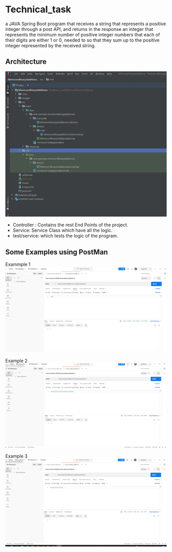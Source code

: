 # Technical_task

a JAVA Spring Boot program that receives a string that represents a positive integer through a
post API, and returns in the response an integer that represents the minimum number of positive
integer numbers that each of their digits are either 1 or 0, needed to so that they sum up to the
positive integer represented by the received string.

## Architecture
![](images/architecture.PNG)

* Controller : Contains the rest End Points of the project.
* Service: Service Class which have all the logic.
* test/service: which tests the logic of the program.

## Some Examples using PostMan

Exammple 1
![](images/example1.PNG)

Example 2
![](images/example2.PNG)

Example 3
![](images/example3.PNG)
